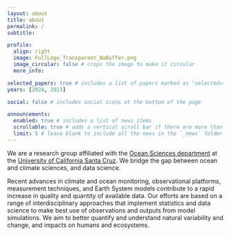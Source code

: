```yaml
---
layout: about
title: about
permalink: /
subtitle:

profile:
  align: right
  image: FullLogo_Transparent_NoBuffer.png
  image_circular: false # crops the image to make it circular
  more_info: 

selected_papers: true # includes a list of papers marked as "selected={true}"
years: [2024, 2023]

social: false # includes social icons at the bottom of the page

announcements:
  enabled: true # includes a list of news items
  scrollable: true # adds a vertical scroll bar if there are more than 3 news items
  limit: 5 # leave blank to include all the news in the `_news` folder
---
```


We are a research group affiliated with the [Ocean Sciences department](https://ocean.ucsc.edu/) at the [University of California Santa Cruz](https://www.ucsc.edu/). We bridge the gap between ocean and climate sciences, and data science.

Recent advances in climate and ocean monitoring, observational platforms, measurement techniques, and Earth System models contribute to a rapid increase in quality and quantity of available data. Our efforts are based on a range of interdisciplinary approaches that implement statistics and data science to make best use of observations and outputs from model simulations. We aim to better quantify and understand natural variability and change, and impacts on humans and ecosystems.
